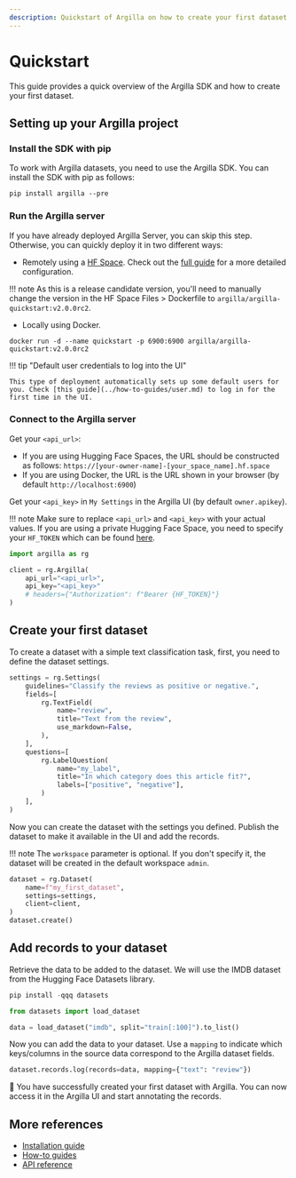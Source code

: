 ```yaml
---
description: Quickstart of Argilla on how to create your first dataset.
---
```


# Quickstart

This guide provides a quick overview of the Argilla SDK and how to create your first dataset.

## Setting up your Argilla project

### Install the SDK with pip

To work with Argilla datasets, you need to use the Argilla SDK. You can install the SDK with pip as follows:

```console
pip install argilla --pre
```

### Run the Argilla server

If you have already deployed Argilla Server, you can skip this step. Otherwise, you can quickly deploy it in two different ways:

* Remotely using a [HF Space](https://huggingface.co/new-space?template=argilla/argilla-template-space). Check out the [full guide](huggingface-spaces.md) for a more detailed configuration.

!!! note
    As this is a release candidate version, you'll need to manually change the version in the HF Space Files > Dockerfile to `argilla/argilla-quickstart:v2.0.0rc2`.

* Locally using Docker.

```console
docker run -d --name quickstart -p 6900:6900 argilla/argilla-quickstart:v2.0.0rc2
```

!!! tip "Default user credentials to log into the UI" 

    This type of deployment automatically sets up some default users for you. Check [this guide](../how-to-guides/user.md) to log in for the first time in the UI.

### Connect to the Argilla server

Get your `<api_url>`:

* If you are using Hugging Face Spaces, the URL should be constructed as follows: `https://[your-owner-name]-[your_space_name].hf.space`
* If you are using Docker, the URL is the URL shown in your browser (by default `http://localhost:6900`)

Get your `<api_key>` in `My Settings` in the Argilla UI (by default `owner.apikey`).

!!! note
    Make sure to replace `<api_url>` and `<api_key>` with your actual values. If you are using a private Hugging Face Space, you need to specify your `HF_TOKEN` which can be found [here](https://huggingface.co/settings/tokens).

```python
import argilla as rg

client = rg.Argilla(
    api_url="<api_url>",
    api_key="<api_key>"
    # headers={"Authorization": f"Bearer {HF_TOKEN}"}
)
```

## Create your first dataset

To create a dataset with a simple text classification task, first, you need to define the dataset settings.

```python
settings = rg.Settings(
    guidelines="Classify the reviews as positive or negative.",
    fields=[
        rg.TextField(
            name="review",
            title="Text from the review",
            use_markdown=False,
        ),
    ],
    questions=[
        rg.LabelQuestion(
            name="my_label",
            title="In which category does this article fit?",
            labels=["positive", "negative"],
        )
    ],
)
```

Now you can create the dataset with the settings you defined. Publish the dataset to make it available in the UI and add the records.

!!! note
    The `workspace` parameter is optional. If you don't specify it, the dataset will be created in the default workspace `admin`.

```python
dataset = rg.Dataset(
    name=f"my_first_dataset",
    settings=settings,
    client=client,
)
dataset.create()
```

## Add records to your dataset

Retrieve the data to be added to the dataset. We will use the IMDB dataset from the Hugging Face Datasets library.

```python
pip install -qqq datasets
```

```python
from datasets import load_dataset

data = load_dataset("imdb", split="train[:100]").to_list()
```

Now you can add the data to your dataset. Use a `mapping` to indicate which keys/columns in the source data correspond to the Argilla dataset fields.

```python
dataset.records.log(records=data, mapping={"text": "review"})
```

🎉 You have successfully created your first dataset with Argilla. You can now access it in the Argilla UI and start annotating the records.

## More references

* [Installation guide](installation.md)
* [How-to guides](../how_to_guides/index.md)
* [API reference](../reference//argilla/client.md)
